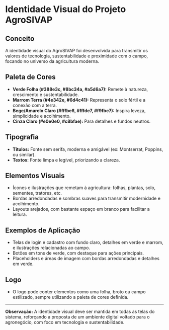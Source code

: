 # Identidade Visual do Projeto AgroSIVAP

## Conceito
A identidade visual do AgroSIVAP foi desenvolvida para transmitir os valores de tecnologia, sustentabilidade e proximidade com o campo, focando no universo da agricultura moderna.

## Paleta de Cores
- **Verde Folha (#388e3c, #8bc34a, #a5d6a7):** Remete à natureza, crescimento e sustentabilidade.
- **Marrom Terra (#4e342e, #6d4c41):** Representa o solo fértil e a conexão com a terra.
- **Bege/Amarelo Claro (#fffbe6, #fffde7, #f9fbe7):** Inspira leveza, simplicidade e acolhimento.
- **Cinza Claro (#e0e0e0, #c8bfae):** Para detalhes e fundos neutros.

## Tipografia
- **Títulos:** Fonte sem serifa, moderna e amigável (ex: Montserrat, Poppins, ou similar).
- **Textos:** Fonte limpa e legível, priorizando a clareza.

## Elementos Visuais
- Ícones e ilustrações que remetam à agricultura: folhas, plantas, solo, sementes, tratores, etc.
- Bordas arredondadas e sombras suaves para transmitir modernidade e acolhimento.
- Layouts arejados, com bastante espaço em branco para facilitar a leitura.

## Exemplos de Aplicação
- Telas de login e cadastro com fundo claro, detalhes em verde e marrom, e ilustrações relacionadas ao campo.
- Botões em tons de verde, com destaque para ações principais.
- Placeholders e áreas de imagem com bordas arredondadas e detalhes em verde.

## Logo
- O logo pode conter elementos como uma folha, broto ou campo estilizado, sempre utilizando a paleta de cores definida.

---

**Observação:**
A identidade visual deve ser mantida em todas as telas do sistema, reforçando a proposta de um ambiente digital voltado para o agronegócio, com foco em tecnologia e sustentabilidade. 